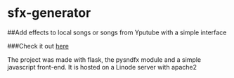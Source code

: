 # sfx-generator

##Add effects to local songs or songs from Yputube with a simple interface

###Check it out [here](http://sfxgen.com)

The project was made with flask, the pysndfx module and a simple javascript front-end.
It is hosted on a Linode server with apache2
